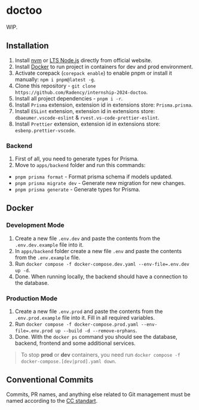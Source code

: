 # doctoo

WIP.

## Installation

1. Install [nvm](https://github.com/nvm-sh/nvm) or [LTS Node.js](https://nodejs.org) directly from official website.
2. Install [Docker](https://www.docker.com) to run project in containers for dev and prod environment.
3. Activate corepack (`corepack enable`) to enable pnpm or install it manually: `npm i pnpm@latest -g`.
4. Clone this repository - `git clone https://github.com/Radency/internship-2024-doctoo`.
5. Install all project dependencies - `pnpm i -r`.
6. Install `Prisma` extension, extension id in extensions store: `Prisma.prisma`.
7. Install `ESLint` extension, extension id in extensions store: `dbaeumer.vscode-eslint` &
   `rvest.vs-code-prettier-eslint`.
8. Install `Prettier` extension, extension id in extensions store: `esbenp.prettier-vscode`.

### Backend

1. First of all, you need to generate types for Prisma.
2. Move to `apps/backend` folder and run this commands:

- `pnpm prisma format` - Format prisma schema if models updated.
- `pnpm prisma migrate dev` - Generate new migration for new changes.
- `pnpm prisma generate` - Generate types for Prisma.

## Docker

### Development Mode

1. Create a new file `.env.dev` and paste the contents from the `.env.dev.example` file into it.
2. In `apps/backend` folder create a new file `.env` and paste the contents from the `.env.example` file.
3. Run `docker compose -f docker-compose.dev.yaml --env-file=.env.dev up -d`.
4. Done. When running locally, the backend should have a connection to the database.

### Production Mode

1. Create a new file `.env.prod` and paste the contents from the `.env.prod.example` file into it. Fill in all required
   variables.
2. Run `docker compose -f docker-compose.prod.yaml --env-file=.env.prod up --build -d --remove-orphans`.
3. Done. With the `docker ps` command you should see the database, backend, frontend and some additional services.

> To stop **prod** or **dev** containers, you need run `docker compose -f docker-compose.[dev|prod].yaml down`.

## Conventional Commits

Commits, PR names, and anything else related to Git management must be named according to the
[CC standart](https://www.conventionalcommits.org/en/v1.0.0/).

